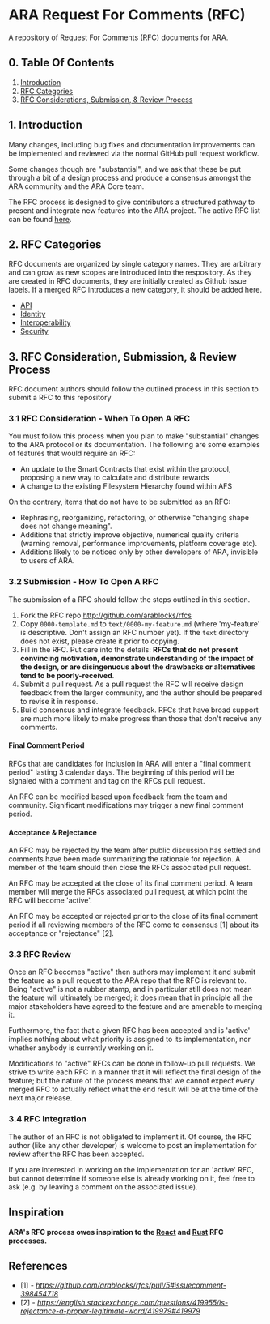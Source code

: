 ARA Request For Comments (RFC)
==============================

A repository of Request For Comments (RFC) documents for ARA.

## 0. Table Of Contents

1. [Introduction](#1-introduction)
2. [RFC Categories](#2-rfc-categories)
3. [RFC Considerations, Submission, & Review Process](#3-rfc-considerations-submission-review-process)

## 1. Introduction

Many changes, including bug fixes and documentation improvements can be implemented and reviewed via the normal GitHub pull request workflow.

Some changes though are "substantial", and we ask that these be put through a bit of a design process and produce a consensus amongst the ARA community and the ARA Core team.

The RFC process is designed to give contributors a structured pathway to present and integrate new features into the ARA project. The active RFC list can be found [here](https://github.com/arablocks/rfc/pulls).

## 2. RFC Categories

RFC documents are organized by single category names. They are arbitrary and can grow as new scopes are introduced into the respository. As they are created in RFC documents, they are initially created as Github issue labels. If a merged RFC introduces a new category, it should be added here.

* [API](https://github.com/arablocks/rfcs/pulls?q=label:api)
* [Identity](https://github.com/arablocks/rfcs/pulls?q=label:identity)
* [Interoperability](https://github.com/arablocks/rfcs/pulls?q=label:interoperability)
* [Security](https://github.com/arablocks/rfcs/pulls?q=label:security)

## 3. RFC Consideration, Submission, & Review Process

RFC document authors should follow the outlined process in this section to submit a RFC to this repository

### 3.1 RFC Consideration - When To Open A RFC

You must follow this process when you plan to make "substantial" changes to the ARA protocol or its documentation. The following are some examples of features that would require an RFC:

* An update to the Smart Contracts that exist within the protocol, proposing a new way to calculate and distribute rewards
* A change to the existing Filesystem Hierarchy found within AFS

On the contrary, items that do not have to be submitted as an RFC:

* Rephrasing, reorganizing, refactoring, or otherwise "changing shape does not change meaning".
* Additions that strictly improve objective, numerical quality criteria (warning removal, performance improvements, platform coverage etc).
* Additions likely to be noticed only by other developers of ARA, invisible to users of ARA.

### 3.2 Submission - How To Open A RFC

The submission of a RFC should follow the steps outlined in this section.

1. Fork the RFC repo http://github.com/arablocks/rfcs
2. Copy `0000-template.md` to `text/0000-my-feature.md` (where
'my-feature' is descriptive. Don't assign an RFC number yet). If the `text` directory does not exist, please create it prior to copying.
3. Fill in the RFC. Put care into the details: **RFCs that do not present convincing motivation, demonstrate understanding of the impact of the design, or are disingenuous about the drawbacks or alternatives tend to be poorly-received**.
4. Submit a pull request. As a pull request the RFC will receive design feedback from the larger community, and the author should be prepared to revise it in response.
5. Build consensus and integrate feedback. RFCs that have broad support are much more likely to make progress than those that don't receive any comments.

#### Final Comment Period

RFCs that are candidates for inclusion in ARA will enter a "final comment period" lasting 3 calendar days. The beginning of this period will be signaled with a comment and tag on the RFCs pull request.

An RFC can be modified based upon feedback from the team and community. Significant modifications may trigger a new final comment period.

#### Acceptance & Rejectance

An RFC may be rejected by the team after public discussion has settled and comments have been made summarizing the rationale for rejection. A member of the team should then close the RFCs associated pull request.

An RFC may be accepted at the close of its final comment period. A team member will merge the RFCs associated pull request, at which point the RFC will become 'active'.

An RFC may be accepted or rejected prior to the close of its final comment period if all reviewing members of the RFC come to consensus [1] about its acceptance or "rejectance" [2].

### 3.3 RFC Review

Once an RFC becomes "active" then authors may implement it and submit the feature as a pull request to the ARA repo that the RFC is relevant to. Being "active" is not a rubber stamp, and in particular still does not mean the feature will ultimately be merged; it does mean that in principle all the major stakeholders have agreed to the feature and are amenable to merging it.

Furthermore, the fact that a given RFC has been accepted and is 'active' implies nothing about what priority is assigned to its implementation, nor whether anybody is currently working on it.

Modifications to "active" RFCs can be done in follow-up pull requests. We strive to write each RFC in a manner that it will reflect the final design of the feature; but the nature of the process means that we cannot expect every merged RFC to actually reflect what the end result will be at the time of the next major release.

### 3.4 RFC Integration

The author of an RFC is not obligated to implement it. Of course, the RFC author (like any other developer) is welcome to post an implementation for review after the RFC has been accepted.

If you are interested in working on the implementation for an 'active' RFC, but cannot determine if someone else is already working on it, feel free to ask (e.g. by leaving a comment on the associated issue).

## Inspiration

**ARA's RFC process owes inspiration to the [React](https://github.com/reactjs/rfcs) and [Rust](https://github.com/rust-lang/rfcs) RFC processes.**

## References

* [1] - *https://github.com/arablocks/rfcs/pull/5#issuecomment-398454718*
* [2] - *https://english.stackexchange.com/questions/419955/is-rejectance-a-proper-legitimate-word/419979#419979*
